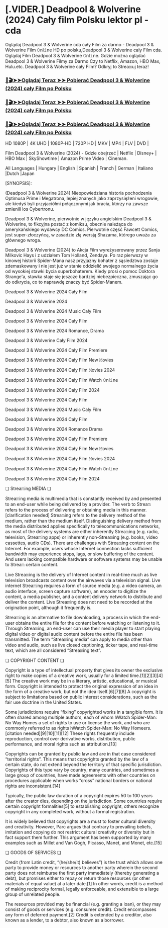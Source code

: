# [.VIDER.] Deadpool & Wolverine (2024) Cały film Polsku lektor pl - cda
Oglądaj Deadpool 3 & Wolverine cda cały Film za darmo - Deadpool 3 & Wolverine Film 𝙾nl𝚒ne HD po polsku,Deadpool 3 & Wolverine caly Film cda. Oglądaj Film Deadpool 3 & Wolverine 𝙾nl𝚒ne. Gdzie można oglądać Deadpool 3 & Wolverine Filmy za Darmo Czy to Netflix, Amazon, HBO Max, Hulu.etc. Deadpool 3 & Wolverine cały Film? Odkryj to Strea𝚖uj teraz!

### [📀🎬➤➤Oglądaj Teraz ➤➤ Pobierać Deadpool 3 & Wolverine (2024) cały Film po Polsku](https://weflix.cloud/pl/movie/533535/deadpool-wolverine-gitcode)

### [📀🎬➤➤Oglądaj Teraz ➤➤ Pobierać Deadpool 3 & Wolverine (2024) cały Film po Polsku](https://weflix.cloud/pl/movie/533535/deadpool-wolverine-gitcode)

### [📀🎬➤➤Oglądaj Teraz ➤➤ Pobierać Deadpool 3 & Wolverine (2024) cały Film po Polsku](https://weflix.cloud/pl/movie/533535/deadpool-wolverine-gitcode)

HD 1080P | 4K UHD | 1080P-HD | 720P HD | MKV | MP4 | FLV | DVD |

Film Deadpool 3 & Wolverine (2024) - Gdzie obejrzeć | Netflix | Disney+ | HBO Max | SkyShowtime | Amazon Prime Video | Cineman.

All Languages | Hungary | English | Spanish | Franch | German | Italiano |Dutch |Japan

[SYNOPSIS]:

(Deadpool 3 & Wolverine 2024) Nieopowiedziana historia pochodzenia Optimusa Prime i Megatrona, lepiej znanych jako zaprzysiężeni wrogowie, ale kiedyś byli przyjaciółmi połączonymi jak bracia, którzy na zawsze zmienili los Cybertronu.

Deadpool 3 & Wolverine, pierwotnie w języku angielskim Deadpool 3 & Wolverine, to fikcyjna postać z komiksu, obecnie należąca do amerykańskiego wydawcy DC Comics. Pierwotnie część Fawcett Comics, jest super-złoczyńcą, w zasadzie złą wersją Shazama, którego uważa za głównego wroga.

Deadpool 3 & Wolverine (2024) to Akcja Film wyreżyserowany przez Sanja Milkovic Hays i z udziałem Tom Holland, Zendaya. Po raz pierwszy w kinowej historii Spider-Mana nasz przyjazny bohater z sąsiedztwa zostaje zdemaskowany i nie jest już w stanie oddzielić swojego normalnego życia od wysokiej stawki bycia superbohaterem. Kiedy prosi o pomoc Doktora Strange'a, stawka staje się jeszcze bardziej niebezpieczna, zmuszając go do odkrycia, co to naprawdę znaczy być Spider-Manem.

Deadpool 3 & Wolverine 2024 Cały Film

Deadpool 3 & Wolverine 2024

Deadpool 3 & Wolverine 2024 Music Cały Film

Deadpool 3 & Wolverine 2024 Cały Film

Deadpool 3 & Wolverine 2024 Romance, Drama

Deadpool 3 & Wolverine Cały Film 2024

Deadpool 3 & Wolverine 2024 Cały Film Premiere

Deadpool 3 & Wolverine 2024 Cały Film New 𝙼ovies

Deadpool 3 & Wolverine 2024 Cały Film 𝙼ovies 2024

Deadpool 3 & Wolverine 2024 Cały Film Watch 𝙾nl𝚒ne

Deadpool 3 & Wolverine 2024 Cały Film 2024

Deadpool 3 & Wolverine 2024 Cały Film

Deadpool 3 & Wolverine 2024 Music Cały Film

Deadpool 3 & Wolverine 2024 Cały Film

Deadpool 3 & Wolverine 2024 Romance Drama

Deadpool 3 & Wolverine 2024 Cały Film Premiere

Deadpool 3 & Wolverine 2024 Cały Film New 𝙼ovies

Deadpool 3 & Wolverine 2024 Cały Film 𝙼ovies 2024

Deadpool 3 & Wolverine 2024 Cały Film Watch 𝙾nl𝚒ne

Deadpool 3 & Wolverine 2024 Cały Film 2024

❏ Strea𝚖ing MEDIA ❏

Strea𝚖ing media is multimedia that is constantly received by and presented to an end-user while being delivered by a provider. The verb to Strea𝚖 refers to the process of delivering or obtaining media in this manner.[clarification needed] Strea𝚖ing refers to the delivery method of the medium, rather than the medium itself. Distinguishing delivery method from the media distributed applies specifically to telecommunications networks, as most of the delivery systems are either inherently Strea𝚖ing (e.g. radio, television, Strea𝚖ing apps) or inherently non-Strea𝚖ing (e.g. books, video cassettes, audio CDs). There are challenges with Strea𝚖ing content on the Internet. For example, users whose Internet connection lacks sufficient bandwidth may experience stops, lags, or slow buffering of the content. And users lacking compatible hardware or software systems may be unable to Strea𝚖 certain content.

Live Strea𝚖ing is the delivery of Internet content in real-time much as live television broadcasts content over the airwaves via a television signal. Live internet Strea𝚖ing requires a form of source media (e.g. a video camera, an audio interface, screen capture software), an encoder to digitize the content, a media publisher, and a content delivery network to distribute and deliver the content. Live Strea𝚖ing does not need to be recorded at the origination point, although it frequently is.

Strea𝚖ing is an alternative to file downloading, a process in which the end-user obtains the entire file for the content before watching or listening to it. Through Strea𝚖ing, an end-user can use their media player to start playing digital video or digital audio content before the entire file has been transmitted. The term “Strea𝚖ing media” can apply to media other than video and audio, such as live closed captioning, ticker tape, and real-time text, which are all considered “Strea𝚖ing text”.

❏ COPYRIGHT CONTENT ❏

Copyright is a type of intellectual property that gives its owner the exclusive right to make copies of a creative work, usually for a limited time.[1][2][3][4][5] The creative work may be in a literary, artistic, educational, or musical form. Copyright is intended to protect the original expression of an idea in the form of a creative work, but not the idea itself.[6][7][8] A copyright is subject to limitations based on public interest considerations, such as the fair use doctrine in the United States.

Some jurisdictions require “fixing” copyrighted works in a tangible form. It is often shared among multiple authors, each of whom hWatch Spider-Man: No Way Homes a set of rights to use or license the work, and who are commonly referred to as rights hWatch Spider-Man: No Way Homeers.[citation needed][9][10][11][12] These rights frequently include reproduction, control over derivative works, distribution, public performance, and moral rights such as attribution.[13]

Copyrights can be granted by public law and are in that case considered “territorial rights”. This means that copyrights granted by the law of a certain state, do not extend beyond the territory of that specific jurisdiction. Copyrights of this type vary by country; many countries, and sometimes a large group of countries, have made agreements with other countries on procedures applicable when works “cross” national borders or national rights are inconsistent.[14]

Typically, the public law duration of a copyright expires 50 to 100 years after the creator dies, depending on the jurisdiction. Some countries require certain copyright formalities[5] to establishing copyright, others recognize copyright in any completed work, without a formal registration.

It is widely believed that copyrights are a must to foster cultural diversity and creativity. However, Parc argues that contrary to prevailing beliefs, imitation and copying do not restrict cultural creativity or diversity but in fact support them further. This argument has been supported by many examples such as Millet and Van Gogh, Picasso, Manet, and Monet, etc.[15]

❏ GOODS OF SERVICES ❏

Credit (from Latin credit, “(he/she/it) believes”) is the trust which allows one party to provide money or resources to another party wherein the second party does not reimburse the first party immediately (thereby generating a debt), but promises either to repay or return those resources (or other materials of equal value) at a later date.[1] In other words, credit is a method of making reciprocity formal, legally enforceable, and extensible to a large group of unrelated people.

The resources provided may be financial (e.g. granting a loan), or they may consist of goods or services (e.g. consumer credit). Credit encompasses any form of deferred payment.[2] Credit is extended by a creditor, also known as a lender, to a debtor, also known as a borrower.
